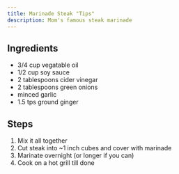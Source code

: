 ```yaml
---
title: Marinade Steak "Tips"
description: Mom's famous steak marinade
---
```


## Ingredients
* 3/4 cup vegatable oil
* 1/2 cup soy sauce
* 2 tablespoons cider vinegar
* 2 tablespoons green onions
* minced garlic
* 1.5 tps ground ginger

## Steps
1. Mix it all together
1. Cut steak into ~1 inch cubes and cover with marinade
1. Marinate overnight (or longer if you can)
1. Cook on a hot grill till done
